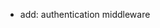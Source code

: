 <!-- - add: encripted passwords -->
<!-- - add: validate token -->
<!-- - add: env variable for `new_admin.password` -->
<!-- - update: User `conn.execute` (it returns usize with the number of rows affected) -->
- add: authentication middleware
